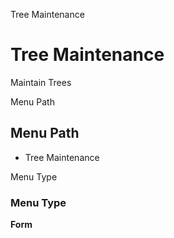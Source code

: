 
Tree Maintenance
# Tree Maintenance


Maintain Trees

Menu Path
## Menu Path



- Tree Maintenance

Menu Type
### Menu Type

**Form**

